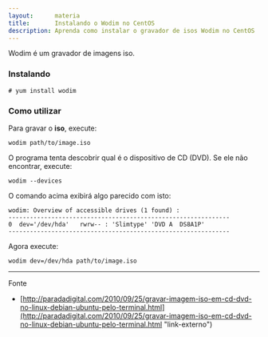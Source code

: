 ```yaml
---
layout:      materia
title:       Instalando o Wodim no CentOS
description: Aprenda como instalar o gravador de isos Wodim no CentOS
---
```



Wodim é um gravador de imagens iso.


### Instalando

    # yum install wodim


### Como utilizar

Para gravar o __iso__, execute:

    wodim path/to/image.iso

O programa tenta descobrir qual é o dispositivo de CD (DVD). Se ele não encontrar, execute:

    wodim --devices

O comando acima exibirá algo parecido com isto:

    wodim: Overview of accessible drives (1 found) :
    --------------------------------------------------------------
    0  dev='/dev/hda'	rwrw-- : 'Slimtype' 'DVD A  DS8A1P'
    --------------------------------------------------------------

Agora execute:

    wodim dev=/dev/hda path/to/image.iso


<hr>
Fonte

- [http://paradadigital.com/2010/09/25/gravar-imagem-iso-em-cd-dvd-no-linux-debian-ubuntu-pelo-terminal.html](http://paradadigital.com/2010/09/25/gravar-imagem-iso-em-cd-dvd-no-linux-debian-ubuntu-pelo-terminal.html "link-externo")